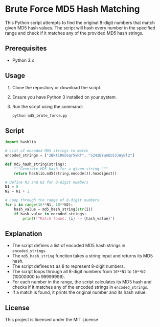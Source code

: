 
# Brute Force MD5 Hash Matching

This Python script attempts to find the original 8-digit numbers that match given MD5 hash values. The script will hash every number in the specified range and check if it matches any of the provided MD5 hash strings.

## Prerequisites

- Python 3.x

## Usage

1. Clone the repository or download the script.

2. Ensure you have Python 3 installed on your system.

3. Run the script using the command:

   ```sh
   python md5_brute_force.py
   ```

## Script

```python
import hashlib

# List of encoded MD5 strings to match
encoded_strings = ["2BktiRm56qr5vRT", "S242BYunQb53JWyBl2"]

def md5_hash_string(string):
    """Generate MD5 hash for a given string."""
    return hashlib.md5(string.encode()).hexdigest()

# Define N1 and N2 for 8-digit numbers
N1 = 8
N2 = N1 + 1

# Loop through the range of 8-digit numbers
for i in range(10**N1, 10**N2):
    hash_value = md5_hash_string(str(i))
    if hash_value in encoded_strings:
        print(f"Match found: {i} -> {hash_value}")
```

## Explanation

- The script defines a list of encoded MD5 hash strings in `encoded_strings`.
- The `md5_hash_string` function takes a string input and returns its MD5 hash.
- The script defines `N1` as 8 to represent 8-digit numbers.
- The script loops through all 8-digit numbers from `10**N1` to `10**N2` (10000000 to 99999999).
- For each number in the range, the script calculates its MD5 hash and checks if it matches any of the encoded strings in `encoded_strings`.
- If a match is found, it prints the original number and its hash value.

## License

This project is licensed under the MIT License 
